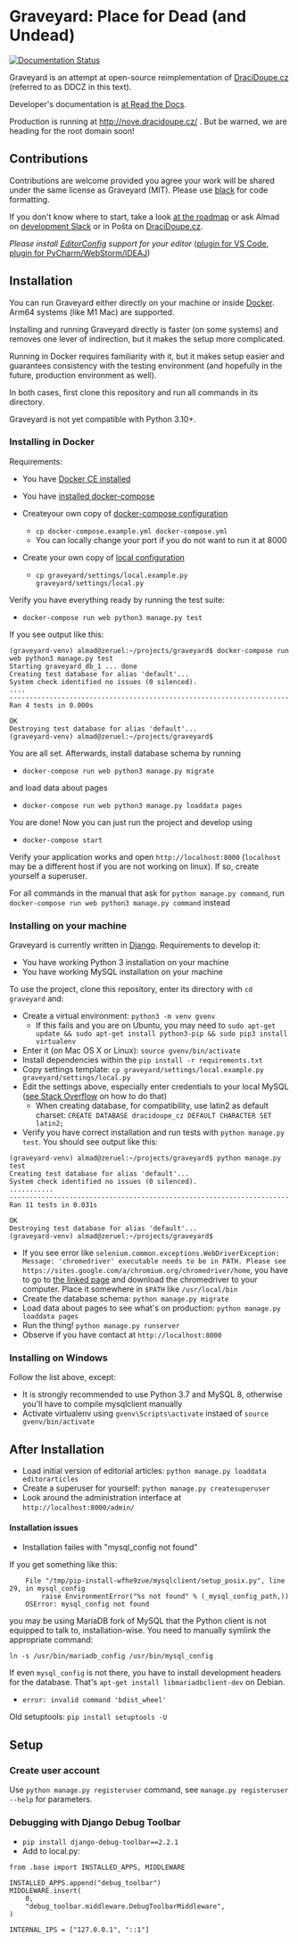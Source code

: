 # Graveyard: Place for Dead (and Undead)

[![Documentation Status](https://readthedocs.org/projects/ddcz/badge/?version=latest)](https://ddcz.readthedocs.io/?badge=latest)

Graveyard is an attempt at open-source reimplementation of [DraciDoupe.cz](https://www.dracidoupe.cz/) (referred to as DDCZ in this text).

Developer's documentation is [at Read the Docs](https://ddcz.readthedocs.io/en/latest/).

Production is running at http://nove.dracidoupe.cz/ . But be warned, we are heading for the root domain soon!

## Contributions

Contributions are welcome provided you agree your work will be shared under the same license as Graveyard (MIT). Please use [black](https://pypi.org/project/black/) for code formatting.

If you don't know where to start, take a look [at the roadmap](https://github.com/dracidoupe/graveyard/milestones) or ask Almad on [development Slack](https://dracidoupe.slack.com/messages/C7F0YCTFU) or in Pošta on [DraciDoupe.cz](https://www.dracidoupe.cz/).

*Please install [EditorConfig](https://editorconfig.org/) support for your editor* ([plugin for VS Code](https://marketplace.visualstudio.com/items?itemName=EditorConfig.EditorConfig), [plugin for PyCharm/WebStorm/IDEAJ](https://plugins.jetbrains.com/plugin/7294-editorconfig))

## Installation

You can run Graveyard either directly on your machine or inside [Docker](https://www.docker.com/). Arm64 systems (like M1 Mac) are supported.

Installing and running Graveyard directly is faster (on some systems) and removes one lever of indirection, but it makes the setup more complicated.

Running in Docker requires familiarity with it, but it makes setup easier and guarantees consistency with the testing environment (and hopefully in the future, production environment as well).

In both cases, first clone this repository and run all commands in its directory.

Graveyard is not yet compatible with Python 3.10+.

### Installing in Docker

Requirements:

* You have [Docker CE installed](https://www.docker.com/community-edition)
* You have [installed docker-compose](https://docs.docker.com/compose/install/)

* Createyour own copy of [docker-compose configuration](docker-compose.example.yml)

  * `cp docker-compose.example.yml docker-compose.yml`
  * You can locally change your port if you do not want to run it at 8000

* Create your own copy of [local configuration](graveyard/settings/local.example.py)

  * `cp graveyard/settings/local.example.py graveyard/settings/local.py`

Verify you have everything ready by running the test suite:

* `docker-compose run web python3 manage.py test`

If you see output like this:

```
(graveyard-venv) almad@zeruel:~/projects/graveyard$ docker-compose run web python3 manage.py test
Starting graveyard_db_1 ... done
Creating test database for alias 'default'...
System check identified no issues (0 silenced).
....
----------------------------------------------------------------------
Ran 4 tests in 0.000s

OK
Destroying test database for alias 'default'...
(graveyard-venv) almad@zeruel:~/projects/graveyard$

```

You are all set. Afterwards, install database schema by running

*  `docker-compose run web python3 manage.py migrate`

and load data about pages

*  `docker-compose run web python3 manage.py loaddata pages`

You are done! Now you can just run the project and develop using

*  `docker-compose start`

Verify your application works and open `http://localhost:8000` (`localhost` may be a different host if you are not working on linux). If so, create yourself a superuser.

For all commands in the manual that ask for `python manage.py command`, run `docker-compose run web python3 manage.py command` instead

### Installing on your machine

Graveyard is currently written in [Django](https://www.djangoproject.com/). Requirements to develop it:

* You have working Python 3 installation on your machine
* You have working MySQL installation on your machine

To use the project, clone this repository, enter its directory with `cd graveyard` and:

* Create a virtual environment: `python3 -m venv gvenv`
   * If this fails and you are on Ubuntu, you may need to `sudo apt-get update && sudo apt-get install python3-pip && sudo pip3 install virtualenv`
* Enter it (on Mac OS X or Linux): `source gvenv/bin/activate`
* Install dependencies within the `pip install -r requirements.txt`
* Copy settings template: `cp graveyard/settings/local.example.py graveyard/settings/local.py`
* Edit the settings above, especially enter credentials to your local MySQL ([see Stack Overflow](https://stackoverflow.com/questions/1720244/create-new-user-in-mysql-and-give-it-full-access-to-one-database) on how to do that)
  * When creating database, for compatibility, use latin2 as default charset: `CREATE DATABASE dracidoupe_cz DEFAULT CHARACTER SET latin2;`
* Verify you have correct installation and run tests with `python manage.py test`. You should see output like this:

```
(graveyard-venv) almad@zeruel:~/projects/graveyard$ python manage.py test
Creating test database for alias 'default'...
System check identified no issues (0 silenced).
...........
----------------------------------------------------------------------
Ran 11 tests in 0.031s

OK
Destroying test database for alias 'default'...
(graveyard-venv) almad@zeruel:~/projects/graveyard$
```
  * If you see error like `selenium.common.exceptions.WebDriverException: Message: 'chromedriver' executable needs to be in PATH. Please see https://sites.google.com/a/chromium.org/chromedriver/home`, you have to go to [the linked page](https://sites.google.com/a/chromium.org/chromedriver/home) and download the chromedriver to your computer. Place it somewhere in `$PATH` like `/usr/local/bin`
* Create the database schema: `python manage.py migrate`
* Load data about pages to see what's on production: `python manage.py loaddata pages`
* Run the thing! `python manage.py runserver`
* Observe if you have contact at `http://localhost:8000`

### Installing on Windows

Follow the list above, except:

* It is strongly recommended to use Python 3.7 and MySQL 8, otherwise you'll have to compile mysqlclient manually
* Activate virtualenv using `gvenv\Scripts\activate` instaed of `source gvenv/bin/activate`


## After Installation

* Load initial version of editorial articles: `python manage.py loaddata editorarticles`
* Create a superuser for yourself: `python manage.py createsuperuser`
* Look around the administration interface at `http://localhost:8000/admin/`


#### Installation issues

*  Installation failes with "mysql_config not found"

If you get something like this:

```
    File "/tmp/pip-install-wfhe9zue/mysqlclient/setup_posix.py", line 29, in mysql_config
        raise EnvironmentError("%s not found" % (_mysql_config_path,))
    OSError: mysql_config not found
```

you may be using MariaDB fork of MySQL that the Python client is not equipped to talk to, installation-wise. You need to manually symlink the appropriate command:

`ln -s /usr/bin/mariadb_config /usr/bin/mysql_config`

If even `mysql_config` is not there, you have to install development headers for the database. That's `apt-get install libmariadbclient-dev` on Debian.

* `error: invalid command 'bdist_wheel'`

Old setuptools: `pip install setuptools -U`

## Setup

### Create user account

Use ``python manage.py registeruser`` command, see ``manage.py registeruser --help`` for parameters.

### Debugging with Django Debug Toolbar

* `pip install django-debug-toolbar==2.2.1`
* Add to local.py:

```
from .base import INSTALLED_APPS, MIDDLEWARE

INSTALLED_APPS.append("debug_toolbar")
MIDDLEWARE.insert(
    0,
    "debug_toolbar.middleware.DebugToolbarMiddleware",
)

INTERNAL_IPS = ["127.0.0.1", "::1"]
```
